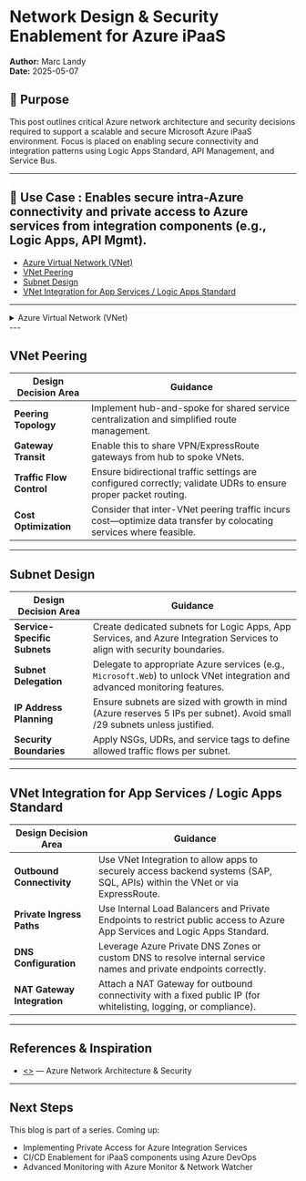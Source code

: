 # Network Design & Security Enablement for Azure iPaaS  
**Author:** Marc Landy  
**Date:** 2025-05-07

## 🚀 Purpose  
This post outlines critical Azure network architecture and security decisions required to support a scalable and secure Microsoft Azure iPaaS environment. Focus is placed on enabling secure connectivity and integration patterns using Logic Apps Standard, API Management, and Service Bus.

---

## 📘 Use Case : Enables secure intra-Azure connectivity and private access to Azure services from integration components (e.g., Logic Apps, API Mgmt).
- [Azure Virtual Network (VNet)](#azure-virtual-network-vnet)
- [VNet Peering](#vnet-peering)
- [Subnet Design](#subnet-design)
- [VNet Integration for App Services / Logic Apps Standard](#vnet-integration-for-app-services--logic-apps-standard)

---
<details>
## <summary> Azure Virtual Network (VNet) </summary>

| Design Decision Area      | Guidance |
|---------------------------|----------|
| **Address Space Planning** | Use non-overlapping IP ranges (e.g., `10.0.0.0/16`) to avoid conflicts across VNets and on-prem networks. |
| **Subnet Segmentation**   | Organize subnets by function (e.g., integration, apps, data) to isolate workloads and apply targeted controls. |
| **Security Controls**     | Apply NSGs at subnet or NIC level to restrict traffic; use ASGs to group services dynamically. |
| **Private Access**        | Integrate Private Endpoints and Private Link for services like Service Bus, Logic Apps, Key Vault, to restrict public exposure. |
</details>
---

## VNet Peering

| Design Decision Area   | Guidance |
|------------------------|----------|
| **Peering Topology**   | Implement hub-and-spoke for shared service centralization and simplified route management. |
| **Gateway Transit**    | Enable this to share VPN/ExpressRoute gateways from hub to spoke VNets. |
| **Traffic Flow Control** | Ensure bidirectional traffic settings are configured correctly; validate UDRs to ensure proper packet routing. |
| **Cost Optimization**  | Consider that inter-VNet peering traffic incurs cost—optimize data transfer by colocating services where feasible. |

---

## Subnet Design

| Design Decision Area      | Guidance |
|---------------------------|----------|
| **Service-Specific Subnets** | Create dedicated subnets for Logic Apps, App Services, and Azure Integration Services to align with security boundaries. |
| **Subnet Delegation**    | Delegate to appropriate Azure services (e.g., `Microsoft.Web`) to unlock VNet integration and advanced monitoring features. |
| **IP Address Planning**  | Ensure subnets are sized with growth in mind (Azure reserves 5 IPs per subnet). Avoid small /29 subnets unless justified. |
| **Security Boundaries**  | Apply NSGs, UDRs, and service tags to define allowed traffic flows per subnet. |

---

## VNet Integration for App Services / Logic Apps Standard

| Design Decision Area     | Guidance |
|--------------------------|----------|
| **Outbound Connectivity** | Use VNet Integration to allow apps to securely access backend systems (SAP, SQL, APIs) within the VNet or via ExpressRoute. |
| **Private Ingress Paths** | Use Internal Load Balancers and Private Endpoints to restrict public access to Azure App Services and Logic Apps Standard. |
| **DNS Configuration**     | Leverage Azure Private DNS Zones or custom DNS to resolve internal service names and private endpoints correctly. |
| **NAT Gateway Integration** | Attach a NAT Gateway for outbound connectivity with a fixed public IP (for whitelisting, logging, or compliance). |

---

## References & Inspiration  
- [<>](<>) — Azure Network Architecture & Security

---

## Next Steps  
This blog is part of a series. Coming up:
- Implementing Private Access for Azure Integration Services  
- CI/CD Enablement for iPaaS components using Azure DevOps  
- Advanced Monitoring with Azure Monitor & Network Watcher 
